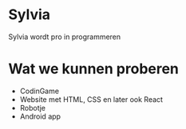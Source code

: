 # Sylvia
Sylvia wordt pro in programmeren

# Wat we kunnen proberen
- CodinGame
- Website met HTML, CSS en later ook React
- Robotje
- Android app
